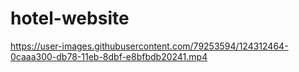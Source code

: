 
# hotel-website


https://user-images.githubusercontent.com/79253594/124312464-0caaa300-db78-11eb-8dbf-e8bfbdb20241.mp4

